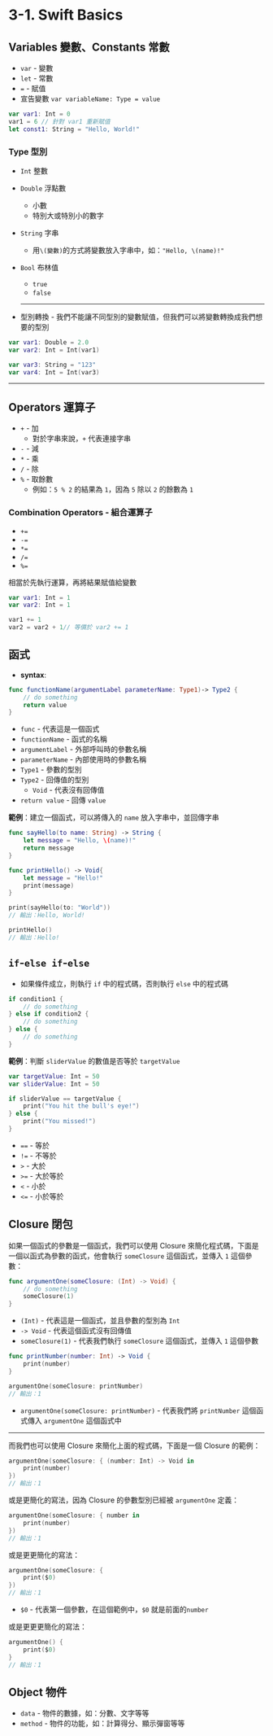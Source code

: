 # 3-1. Swift Basics

## Variables 變數、Constants 常數

- `var` - 變數
- `let` - 常數
- `=` - 賦值
- 宣告變數 `var variableName: Type = value`

```swift
var var1: Int = 0
var1 = 6 // 針對 var1 重新賦值
let const1: String = "Hello, World!"
```

### Type 型別

- `Int` 整數
- `Double` 浮點數
  - 小數
  - 特別大或特別小的數字
- `String` 字串
  - 用`\(變數)`的方式將變數放入字串中，如：`"Hello, \(name)!"`
- `Bool` 布林值
  - `true`
  - `false`

  ---

- 型別轉換 - 我們不能讓不同型別的變數賦值，但我們可以將變數轉換成我們想要的型別
  
```swift
var var1: Double = 2.0
var var2: Int = Int(var1)

var var3: String = "123"
var var4: Int = Int(var3)
```

  ---

## Operators 運算子

- `+` - 加
  - 對於字串來說，`+` 代表連接字串
- `-` - 減
- `*` - 乘
- `/` - 除
- `%` - 取餘數
  - 例如：`5 % 2` 的結果為 `1`，因為 `5` 除以 `2` 的餘數為 `1`

### Combination Operators - 組合運算子

- `+=`
- `-=`
- `*=`
- `/=`
- `%=`

相當於先執行運算，再將結果賦值給變數

```swift
var var1: Int = 1
var var2: Int = 1

var1 += 1
var2 = var2 + 1// 等價於 var2 += 1
```

## 函式

- **syntax**:

```swift
func functionName(argumentLabel parameterName: Type1)-> Type2 {
    // do something
    return value
}
```

- `func` - 代表這是一個函式
- `functionName` - 函式的名稱
- `argumentLabel` - 外部呼叫時的參數名稱
- `parameterName` - 內部使用時的參數名稱
- `Type1` - 參數的型別
- `Type2` - 回傳值的型別
  - `Void` - 代表沒有回傳值
- `return value` - 回傳 `value`

**範例**：建立一個函式，可以將傳入的 `name` 放入字串中，並回傳字串

```swift
func sayHello(to name: String) -> String {
    let message = "Hello, \(name)!"
    return message
}

func printHello() -> Void{
    let message = "Hello!"
    print(message)
}

print(sayHello(to: "World"))
// 輸出：Hello, World!

printHello()
// 輸出：Hello!
```

## `if`-`else if`-`else`

- 如果條件成立，則執行 `if` 中的程式碼，否則執行 `else` 中的程式碼

```swift
if condition1 {
    // do something
} else if condition2 {
    // do something
} else {
    // do something
}
```

**範例**：判斷 `sliderValue` 的數值是否等於 `targetValue`

```swift
var targetValue: Int = 50
var sliderValue: Int = 50

if sliderValue == targetValue {
    print("You hit the bull's eye!")
} else {
    print("You missed!")
}
```

- `==` - 等於
- `!=` - 不等於
- `>` - 大於
- `>=` - 大於等於
- `<` - 小於
- `<=` - 小於等於

## Closure 閉包

如果一個函式的參數是一個函式，我們可以使用 Closure 來簡化程式碼，下面是一個以函式為參數的函式，他會執行 `someClosure` 這個函式，並傳入 `1` 這個參數：

```swift
func argumentOne(someClosure: (Int) -> Void) {
    // do something
    someClosure(1)
}
```

- `(Int)` - 代表這是一個函式，並且參數的型別為 `Int`
- `-> Void` - 代表這個函式沒有回傳值
- `someClosure(1)` - 代表我們執行 `someClosure` 這個函式，並傳入 `1` 這個參數

```swift
func printNumber(number: Int) -> Void {
    print(number)
}

argumentOne(someClosure: printNumber)
// 輸出：1
```

- `argumentOne(someClosure: printNumber)` - 代表我們將 `printNumber` 這個函式傳入 `argumentOne` 這個函式中

---

而我們也可以使用 Closure 來簡化上面的程式碼，下面是一個 Closure 的範例：

```swift
argumentOne(someClosure: { (number: Int) -> Void in
    print(number)
})
// 輸出：1
```

或是更簡化的寫法，因為 Closure 的參數型別已經被 `argumentOne` 定義：

```swift
argumentOne(someClosure: { number in
    print(number)
})
// 輸出：1
```

或是更更簡化的寫法：

```swift
argumentOne(someClosure: {
    print($0)
})
// 輸出：1
```

- `$0` - 代表第一個參數，在這個範例中，`$0` 就是前面的`number`

或是更更更簡化的寫法：

```swift
argumentOne() {
    print($0)
}
// 輸出：1
```

## Object 物件

- `data` - 物件的數據，如：分數、文字等等
- `method` - 物件的功能，如：計算得分、顯示彈窗等等
